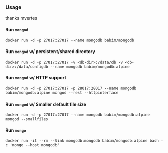 ### Usage
thanks mvertes

#### Run `mongod`

    docker run -d -p 27017:27017 --name mongodb babim/mongodb

#### Run `mongod` w/ persistent/shared directory

    docker run -d -p 27017:27017 -v <db-dir>:/data/db -v <db-dir>:/data/configdb --name mongodb babim/mongodb:alpine

#### Run `mongod` w/ HTTP support

    docker run -d -p 27017:27017 -p 28017:28017 --name mongodb babim/mongodb:alpine mongod --rest --httpinterface

#### Run `mongod` w/ Smaller default file size

    docker run -d -p 27017:27017 --name mongodb babim/mongodb:alpine mongod --smallfiles

#### Run `mongo`

    docker run -it --rm --link mongodb:mongodb babim/mongodb:alpine bash -c 'mongo --host mongodb'
